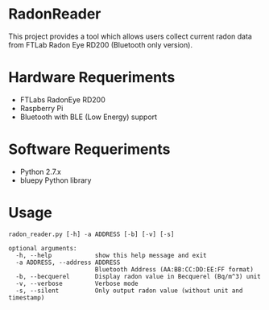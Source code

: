 # RadonReader

This project provides a tool which allows users collect current radon data from FTLab Radon Eye RD200 (Bluetooth only version).

# Hardware Requeriments
- FTLabs RadonEye RD200 
- Raspberry Pi 
- Bluetooth with BLE (Low Energy) support

# Software Requeriments
- Python 2.7.x 
- bluepy Python library

# Usage
<pre><code>radon_reader.py [-h] -a ADDRESS [-b] [-v] [-s]

optional arguments:
  -h, --help            show this help message and exit
  -a ADDRESS, --address ADDRESS
                        Bluetooth Address (AA:BB:CC:DD:EE:FF format)
  -b, --becquerel       Display radon value in Becquerel (Bq/m^3) unit
  -v, --verbose         Verbose mode
  -s, --silent          Only output radon value (without unit and timestamp)
 </code></pre>
